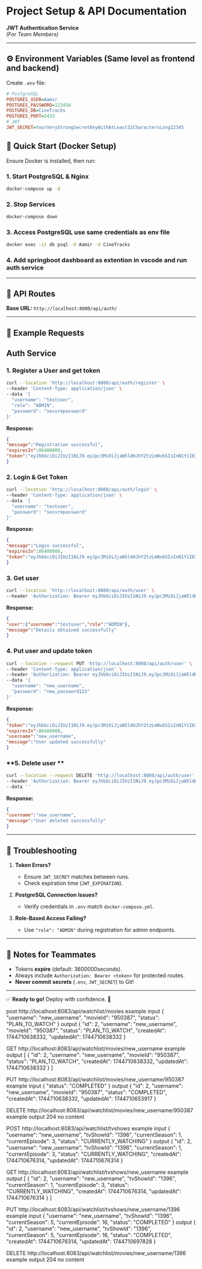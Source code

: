 # **Project Setup & API Documentation**  
**JWT Authentication Service**  
*(For Team Members)*  

---

## **⚙️ Environment Variables (Same level as frontend and backend)**  
Create `.env` file:  
```ini
# PostgreSQL
POSTGRES_USER=Aamir
POSTGRES_PASSWORD=123456
POSTGRES_DB=CineTracks
POSTGRES_PORT=5433
# JWT
JWT_SECRET=YourVeryStrongSecretKeyWithAtLeast32CharactersLong12345
``` 
## **🚀 Quick Start (Docker Setup)**  
Ensure Docker is installed, then run:  

### **1. Start PostgreSQL & Nginx**  
```bash
docker-compose up -d
```  

### **2. Stop Services**  
```bash
docker-compose down
```  

### **3. Access PostgreSQL use same credentials as env file**  
```bash
docker exec -it db psql -U Aamir -d CineTracks
```  

### **4. Add springboot dashboard as extention in vscode and run auth service**  

---

## **🔐 API Routes**  
**Base URL:** `http://localhost:8080/api/auth/`  


---

## **📝 Example Requests**  

## Auth Service

### **1. Register a User and get token**  
```bash
curl --location 'http://localhost:8080/api/auth/register' \
--header 'Content-Type: application/json' \
--data '{
  "username": "testuser",
  "role": "ADMIN",
  "password": "securepassword"
}'
```  

**Response:**  
```json
{
"message":"Registration successful",
"expiresIn":86400000,
"token":"eyJhbGciOiJIUzI1NiJ9.eyJpc3MiOiJjaW5ldHJhY2tzLmNvbSIsInN1YiI6InRlc3R1c2VyIiwiaWF0IjoxNzQzMDk2NjQwLCJleHAiOjE3NDMxODMwNDB9.Too0j6MqDD5U9INXJCv9tsNKM7aBKyqyRZspJIQxjKM"
}
```  

### **2. Login & Get Token**  
```bash
curl --location 'http://localhost:8080/api/auth/login' \
--header 'Content-Type: application/json' \
--data '{
  "username": "testuser",
  "password": "securepassword"
}'
```  
**Response:**  
```json
{
"message":"Login successful",
"expiresIn":86400000,
"token":"eyJhbGciOiJIUzI1NiJ9.eyJpc3MiOiJjaW5ldHJhY2tzLmNvbSIsInN1YiI6InRlc3R1c2VyIiwiaWF0IjoxNzQzMDk2NjQ3LCJleHAiOjE3NDMxODMwNDd9.hYddyAkDOp0PVTNGSkKq-e6JMJW2EDqTLEtRW0K9WPI"
}
```  

### **3. Get user**  
```bash
curl --location 'http://localhost:8080/api/auth/user' \
--header 'Authorization: Bearer eyJhbGciOiJIUzI1NiJ9.eyJpc3MiOiJjaW5ldHJhY2tzLmNvbSIsInN1YiI6InRlc3R1c2VyIiwiaWF0IjoxNzQzMDk2NjQ3LCJleHAiOjE3NDMxODMwNDd9.hYddyAkDOp0PVTNGSkKq-e6JMJW2EDqTLEtRW0K9WPI'
```  

**Response:**  
```json
{
"user":{"username":"testuser","role":"ADMIN"},
"message":"Details obtained successfully"
}
```  

### **4. Put user and update token**  
```bash
curl --location --request PUT 'http://localhost:8080/api/auth/user' \
--header 'Content-Type: application/json' \
--header 'Authorization: Bearer eyJhbGciOiJIUzI1NiJ9.eyJpc3MiOiJjaW5ldHJhY2tzLmNvbSIsInN1YiI6InRlc3R1c2VyIiwiaWF0IjoxNzQzMDk2NjQ3LCJleHAiOjE3NDMxODMwNDd9.hYddyAkDOp0PVTNGSkKq-e6JMJW2EDqTLEtRW0K9WPI' \
--data '{
  "username": "new_username",
  "password": "new_password123"
}'
```  

**Response:**  
```json
{
"token":"eyJhbGciOiJIUzI1NiJ9.eyJpc3MiOiJjaW5ldHJhY2tzLmNvbSIsInN1YiI6Im5ld191c2VybmFtZSIsImlhdCI6MTc0MzA5NjY1NCwiZXhwIjoxNzQzMTgzMDU0fQ.Whi2AIl36vZzkQ5VcSRLvQ6b1pRMaYzpLJiEYmcwpxI",
"expiresIn":86400000,
"username":"new_username",
"message":"User updated successfully"
}
```

### **5. Delete user **  
```bash
curl --location --request DELETE 'http://localhost:8080/api/auth/user' \
--header 'Authorization: Bearer eyJhbGciOiJIUzI1NiJ9.eyJpc3MiOiJjaW5ldHJhY2tzLmNvbSIsInN1YiI6Im5ld191c2VybmFtZSIsImlhdCI6MTc0MzA5NjY1NCwiZXhwIjoxNzQzMTgzMDU0fQ.Whi2AIl36vZzkQ5VcSRLvQ6b1pRMaYzpLJiEYmcwpxI' \
--data ''
```  

**Response:**  
```json
{
"username":"new_username",
"message":"User deleted successfully"
}
```
 
---

## **🔧 Troubleshooting**  
1. **Token Errors?**  
   - Ensure `JWT_SECRET` matches between runs.  
   - Check expiration time (`JWT_EXPIRATION`).  

2. **PostgreSQL Connection Issues?**  
   - Verify credentials in `.env` match `docker-compose.yml`.  

3. **Role-Based Access Failing?**  
   - Use `"role": "ADMIN"` during registration for admin endpoints.  

---

## **📌 Notes for Teammates**  
- Tokens **expire** (default: 3600000seconds).  
- Always include `Authorization: Bearer <token>` for protected routes.  
- **Never commit secrets** (`.env`, `JWT_SECRET`) to Git!  

--- 

✅ **Ready to go!** Deploy with confidence. 🚀



post http://localhost:8083/api/watchlist/movies
example input
{
  "username": "new_username",
  "movieId": "950387",
  "status": "PLAN_TO_WATCH"
}
output 
{
    "id": 2,
    "username": "new_username",
    "movieId": "950387",
    "status": "PLAN_TO_WATCH",
    "createdAt": 1744710638332,
    "updatedAt": 1744710638332
}

GET http://localhost:8083/api/watchlist/movies/new_username
example 
output 
[
    {
        "id": 2,
        "username": "new_username",
        "movieId": "950387",
        "status": "PLAN_TO_WATCH",
        "createdAt": 1744710638332,
        "updatedAt": 1744710638332
    }
]


PUT http://localhost:8083/api/watchlist/movies/new_username/950387
example input 
{
  "status": "COMPLETED"
}
output 
{
    "id": 2,
    "username": "new_username",
    "movieId": "950387",
    "status": "COMPLETED",
    "createdAt": 1744710638332,
    "updatedAt": 1744710653917
}

DELETE http://localhost:8083/api/watchlist/movies/new_username/950387
example 
output 204 no content

POST http://localhost:8083/api/watchlist/tvshows
example input 
{
  "username": "new_username",
  "tvShowId": "1396",
  "currentSeason": 1,
  "currentEpisode": 3,
  "status": "CURRENTLY_WATCHING"
}
output 
{
    "id": 2,
    "username": "new_username",
    "tvShowId": "1396",
    "currentSeason": 1,
    "currentEpisode": 3,
    "status": "CURRENTLY_WATCHING",
    "createdAt": 1744710676314,
    "updatedAt": 1744710676314
}


GET http://localhost:8083/api/watchlist/tvshows/new_username
example
output
[
    {
        "id": 2,
        "username": "new_username",
        "tvShowId": "1396",
        "currentSeason": 1,
        "currentEpisode": 3,
        "status": "CURRENTLY_WATCHING",
        "createdAt": 1744710676314,
        "updatedAt": 1744710676314
    }
]

PUT http://localhost:8083/api/watchlist/tvshows/new_username/1396
example input 
{
  "username": "new_username",
  "tvShowId": "1396",
  "currentSeason": 5,
  "currentEpisode": 16,
  "status": "COMPLETED"
}
output
{
    "id": 2,
    "username": "new_username",
    "tvShowId": "1396",
    "currentSeason": 5,
    "currentEpisode": 16,
    "status": "COMPLETED",
    "createdAt": 1744710676314,
    "updatedAt": 1744710697828
}

DELETE http://localhost:8083/api/watchlist/movies/new_username/1396
example
output 204 no content